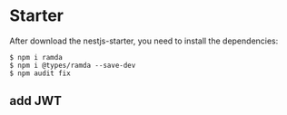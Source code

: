 # Starter

After download the nestjs-starter, you need to install the dependencies:

```shell
$ npm i ramda
$ npm i @types/ramda --save-dev
$ npm audit fix
```

## add JWT 
